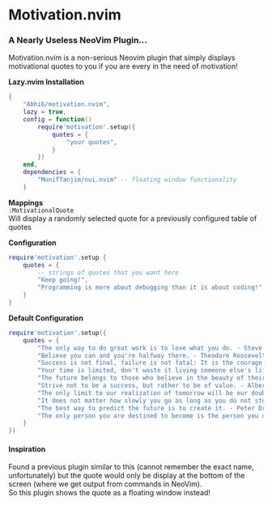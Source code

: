# Motivation.nvim

### A Nearly Useless NeoVim Plugin...

Motivation.nvim is a non-serious Neovim plugin that simply displays motivational quotes to you if you are every in the need of motivation!

**Lazy.nvim Installation**
```lua
{
    "Abhi6/motivation.nvim",
    lazy = true,
    config = function()
        require'motivation'.setup({
            quotes = {
                "your quotes",
            }
        })
    end,
    dependencies = {
        "MunifTanjim/nui.nvim" -- floating window functionality
    }
```

**Mappings**\
```:MotivationalQuote```\
Will display a randomly selected quote for a previously configured table of quotes

**Configuration**
```lua
require'motivation'.setup {
    quotes = {
        -- strings of quotes that you want here
        "Keep going!",
        "Programming is more about debugging than it is about coding!"
    }
}
```

**Default Configuration**
```lua
require'motivation'.setup({
    quotes = {
        "The only way to do great work is to love what you do. - Steve Jobs",
        "Believe you can and you're halfway there. - Theodore Roosevelt",
        "Success is not final, failure is not fatal: It is the courage to continue that counts. - Winston Churchill",
        "Your time is limited, don't waste it living someone else's life. - Steve Jobs",
        "The future belongs to those who believe in the beauty of their dreams. - Eleanor Roosevelt",
        "Strive not to be a success, but rather to be of value. - Albert Einstein",
        "The only limit to our realization of tomorrow will be our doubts of today. - Franklin D. Roosevelt",
        "It does not matter how slowly you go as long as you do not stop. - Confucius",
        "The best way to predict the future is to create it. - Peter Drucker",
        "The only person you are destined to become is the person you decide to be. - Ralph Waldo Emerson"
    }
})
```


#### Inspiration
Found a previous plugin similar to this (cannot remember the exact name, unfortunately) but the quote would only be display at the bottom of the screen (where we get output from commands in NeoVim). \
So this plugin shows the quote as a floating window instead!
